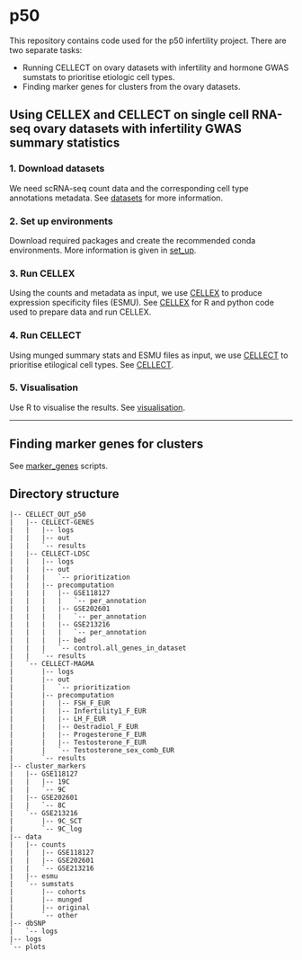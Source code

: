 # p50
This repository contains code used for the p50 infertility project. There are two separate tasks:
- Running CELLECT on ovary datasets with infertility and hormone GWAS sumstats to prioritise etiologic cell types.
- Finding marker genes for clusters from the ovary datasets.

## Using CELLEX and CELLECT on single cell RNA-seq ovary datasets with infertility GWAS summary statistics
### 1. Download datasets
We need scRNA-seq count data and the corresponding cell type annotations metadata. See [datasets](https://github.com/melparker101/p50/tree/main/datasets) for more information.
### 2. Set up environments
Download required packages and create the recommended conda environments. More information is given in [set_up](https://github.com/melparker101/p50/tree/main/set_up).
### 3. Run CELLEX
Using the counts and metadata as input, we use [CELLEX](https://github.com/perslab/CELLEX) to produce expression specificity files (ESMU). See [CELLEX](https://github.com/melparker101/p50/tree/main/CELLEX) for R and python code used to prepare data and run CELLEX.
### 4. Run CELLECT
Using munged summary stats and ESMU files as input, we use [CELLECT](https://github.com/perslab/CELLECT/wiki/CELLECT-LDSC-Tutorial) to prioritise etilogical cell types. See [CELLECT](https://github.com/melparker101/p50/tree/main/CELLECT).
### 5. Visualisation
Use R to visualise the results. See [visualisation](https://github.com/melparker101/p50/tree/main/visualisation).

---

## Finding marker genes for clusters
See [marker_genes](https://github.com/melparker101/p50/tree/main/marker_genes) scripts.

## Directory structure
```
|-- CELLECT_OUT_p50
|   |-- CELLECT-GENES
|   |   |-- logs
|   |   |-- out
|   |   `-- results
|   |-- CELLECT-LDSC
|   |   |-- logs
|   |   |-- out
|   |   |   `-- prioritization
|   |   |-- precomputation
|   |   |   |-- GSE118127
|   |   |   |   `-- per_annotation
|   |   |   |-- GSE202601
|   |   |   |   `-- per_annotation
|   |   |   |-- GSE213216
|   |   |   |   `-- per_annotation
|   |   |   |-- bed
|   |   |   `-- control.all_genes_in_dataset
|   |   `-- results
|   `-- CELLECT-MAGMA
|       |-- logs
|       |-- out
|       |   `-- prioritization
|       |-- precomputation
|       |   |-- FSH_F_EUR
|       |   |-- Infertility1_F_EUR
|       |   |-- LH_F_EUR
|       |   |-- Oestradiol_F_EUR
|       |   |-- Progesterone_F_EUR
|       |   |-- Testosterone_F_EUR
|       |   `-- Testosterone_sex_comb_EUR
|       `-- results
|-- cluster_markers
|   |-- GSE118127
|   |   |-- 19C
|   |   `-- 9C
|   |-- GSE202601
|   |   `-- 8C
|   `-- GSE213216
|       |-- 9C_SCT
|       `-- 9C_log
|-- data
|   |-- counts
|   |   |-- GSE118127
|   |   |-- GSE202601
|   |   `-- GSE213216
|   |-- esmu
|   `-- sumstats
|       |-- cohorts
|       |-- munged
|       |-- original
|       `-- other
|-- dbSNP
|   `-- logs
|-- logs
`-- plots
```

